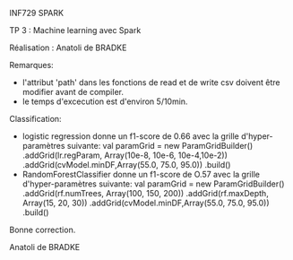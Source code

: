 INF729 SPARK

TP 3 : Machine learning avec Spark

Réalisation : Anatoli de BRADKE

Remarques:
- l'attribut 'path' dans les fonctions de read et de write csv doivent être modifier avant de compiler.
- le temps d'excecution est d'environ 5/10min.

Classification:
- logistic regression donne un f1-score de 0.66 avec la grille d'hyper-paramètres suivante:
      val paramGrid = new ParamGridBuilder()
                            .addGrid(lr.regParam, Array(10e-8, 10e-6, 10e-4,10e-2))
                            .addGrid(cvModel.minDF,Array(55.0, 75.0, 95.0))
                            .build()
- RandomForestClassifier donne un f1-score de O.57 avec la grille d'hyper-paramètres suivante:
      val paramGrid = new ParamGridBuilder()
                            .addGrid(rf.numTrees, Array(100, 150, 200))
                            .addGrid(rf.maxDepth, Array(15, 20, 30))
                            .addGrid(cvModel.minDF,Array(55.0, 75.0, 95.0))
                            .build()

Bonne correction.

Anatoli de BRADKE
